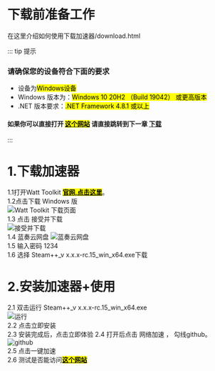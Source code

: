 # 下载前准备工作
在这里介绍如何使用下载加速器/download.html

::: tip 提示
### 请确保您的设备符合下面的要求
- 设备为<mark>Windows设备</mark>
- Windows 版本为：<mark>Windows 10 20H2 （Build 19042） 或更高版本</mark>
- .NET 版本要求：<mark>.NET Framework 4.8.1 或以上</mark>
#### 如果你可以直接打开 [<mark>**这个网站**</mark>](https://github.com/PCL-Community/PCL2-CE) 请直接跳转到下一章 [下载](./download.html)
:::

# 1.下载加速器
1.1打开Watt Toolkit [<mark>**官网,点击这里**</mark>](https://steampp.net/)。<br>
1.2点击下载 Windows 版<br>
![Watt Toolkit 下载页面](https://imgse.fishcpy.top/upload/thumbnails/2025/w800/2025-03-09231438compressed.png)<br>
1.3 点击 接受并下载<br>
![接受并下载](https://imgse.fishcpy.top/upload/thumbnails/2025/w800/2025-03-09234730compressed.png)<br>
1.4 蓝奏云网盘
![蓝奏云网盘](https://imgse.fishcpy.top/upload/thumbnails/2025/w800/2025-03-09235347compressed.png)<br>
1.5 输入密码 1234<br>
1.6 选择 Steam++_v x.x.x-rc.15_win_x64.exe下载
# 2.安装加速器+使用
2.1 双击运行 Steam++_v x.x.x-rc.15_win_x64.exe<br>
![运行](https://imgse.fishcpy.top/upload/thumbnails/2025/w800/2025-03-09235632compressed.png)<br>
2.2 点击立即安装<br>
2.3 安装完成后，点击立即体验
2.4 打开后点击 网络加速 ， 勾线github。
![github](https://imgse.fishcpy.top/upload/thumbnails/2025/w800/2025-03-10000138compressed.png)<br>
2.5 点击一键加速<br>
2.6 测试是否能访问[<mark>**这个网站**</mark>](https://github.com/PCL-Community/PCL2-CE)